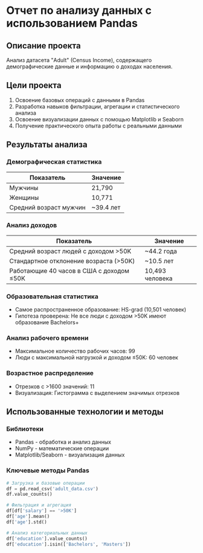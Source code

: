 # Отчет по анализу данных с использованием Pandas

## Описание проекта
Анализ датасета "Adult" (Census Income), содержащего демографические данные и информацию о доходах населения.

## Цели проекта
1. Освоение базовых операций с данными в Pandas
2. Разработка навыков фильтрации, агрегации и статистического анализа
3. Освоение визуализации данных с помощью Matplotlib и Seaborn
4. Получение практического опыта работы с реальными данными

## Результаты анализа

### Демографическая статистика
| Показатель | Значение |
|------------|----------|
| Мужчины | 21,790 |
| Женщины | 10,771 |
| Средний возраст мужчин | ~39.4 лет |

### Анализ доходов
| Показатель | Значение |
|------------|----------|
| Средний возраст людей с доходом >50K | ~44.2 года |
| Стандартное отклонение возраста (>50K) | ~10.5 лет |
| Работающие 40 часов в США с доходом ≤50K | 10,493 человека |

### Образовательная статистика
- Самое распространенное образование: HS-grad (10,501 человек)
- Гипотеза проверена: Не все люди с доходом >50K имеют образование Bachelors+ 

### Анализ рабочего времени
- Максимальное количество рабочих часов: 99
- Люди с максимальной нагрузкой и доходом ≤50K: 60 человек

### Возрастное распределение
- Отрезков с >1600 значений: 11
- Визуализация: Гистограмма с выделением значимых отрезков

## Использованные технологии и методы

### Библиотеки
- Pandas - обработка и анализ данных
- NumPy - математические операции
- Matplotlib/Seaborn - визуализация данных

### Ключевые методы Pandas
```python
# Загрузка и базовые операции
df = pd.read_csv('adult_data.csv')
df.value_counts()

# Фильтрация и агрегация
df[df['salary'] == '>50K']
df['age'].mean()
df['age'].std()

# Анализ категориальных данных
df['education'].value_counts()
df['education'].isin(['Bachelors', 'Masters'])